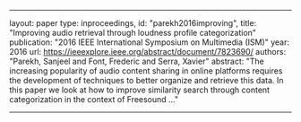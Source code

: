 
---
layout: paper
type: inproceedings,
id: "parekh2016improving",
title: "Improving audio retrieval through loudness profile categorization"
publication: "2016 IEEE International Symposium on Multimedia (ISM)"
year: 2016
url: https://ieeexplore.ieee.org/abstract/document/7823690/
authors: "Parekh, Sanjeel and Font, Frederic and Serra, Xavier"
abstract: "The increasing popularity of audio content sharing in online platforms requires the development of techniques to better organize and retrieve this data. In this paper we look at how to improve similarity search through content categorization in the context of Freesound …"

---
